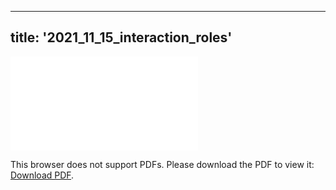 
---
title: '2021_11_15_interaction_roles'
---


<object data="/2021_11_15_interaction_roles.pdf" type="application/pdf" width="1000px" height="1000px">
    <embed src="/2021_11_15_interaction_roles.pdf">
        <p>This browser does not support PDFs. Please download the PDF to view it: <a href="/2021_11_15_interaction_roles.pdf">Download PDF</a>.</p>
    </embed>
</object>